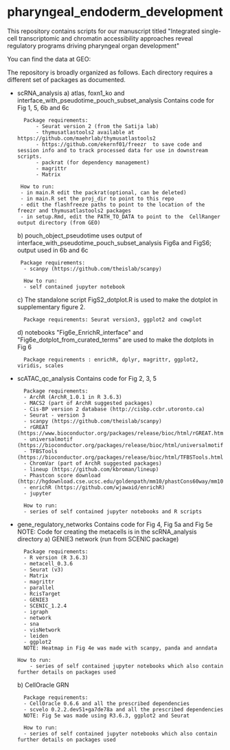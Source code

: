 # pharyngeal_endoderm_development

This repository contains scripts for our manuscript titled "Integrated single-cell transcriptomic and chromatin accessibility approaches reveal regulatory programs driving pharyngeal organ development"

You can find the data at GEO: 

The repository is broadly organized as follows. Each directory requires a different set of packages as documented.
- scRNA_analysis
    a) atlas, foxn1_ko and interface_with_pseudotime_pouch_subset_analysis
       Contains code for Fig 1, 5, 6b and 6c
    
        Package requirements:
            - Seurat version 2 (from the Satija lab) 
            - thymusatlastools2 available at https://github.com/maehrlab/thymusatlastools2
            - https://github.com/ekernf01/freezr  to save code and session info and to track processed data for use in downstream scripts.
            - packrat (for dependency management)
            - magrittr
            - Matrix
    
       How to run:
       - in main.R edit the packrat(optional, can be deleted)
       - in main.R set the proj_dir to point to this repo
       - edit the flashfreeze paths to point to the location of the freezr and thymusatlastools2 packages
       - in setup.Rmd, edit the PATH_TO_DATA to point to the  CellRanger output directory (from GEO)
       
    b) pouch_object_pseudotime
    uses output of interface_with_pseudotime_pouch_subset_analysis
    Fig6a and FigS6; 
    output used in 6b and 6c
    
       Package requirements:
        - scanpy (https://github.com/theislab/scanpy)
    
        How to run:
        - self contained jupyter notebook
        
    c)  The standalone script FigS2_dotplot.R  is used to make the dotplot in supplementary figure 2. 
        
        Package requirements: Seurat version3, ggplot2 and cowplot
    
    d) notebooks "Fig6e_EnrichR_interface" and "Fig6e_dotplot_from_curated_terms"  are used to make the dotplots in Fig 6 
        
        Package requirements : enrichR, dplyr, magrittr, ggplot2, viridis, scales
        
- scATAC_qc_analysis
Contains code for Fig 2, 3, 5

        Package requirements:
        - ArchR (ArchR_1.0.1 in R 3.6.3)
        - MACS2 (part of ArchR suggested packages)
        - Cis-BP version 2 database (http://cisbp.ccbr.utoronto.ca)
        - Seurat - version 3
        - scanpy (https://github.com/theislab/scanpy)
        - rGREAT (https://www.bioconductor.org/packages/release/bioc/html/rGREAT.html)
        - universalmotif (https://bioconductor.org/packages/release/bioc/html/universalmotif.html)
        - TFBSTools (https://bioconductor.org/packages/release/bioc/html/TFBSTools.html)
        - ChromVar (part of ArchR suggested packages)
        - lineup (https://github.com/kbroman/lineup)
        - Phastcon score download (http://hgdownload.cse.ucsc.edu/goldenpath/mm10/phastCons60way/mm10.60way.phastCons60wayEuarchontoGlire.bw)
        - enrichR (https://github.com/wjawaid/enrichR)
        - jupyter
        
        How to run:
        - series of self contained jupyter notebooks and R scripts

- gene_regulatory_networks
Contains code for Fig 4, Fig 5a and Fig 5e
NOTE: Code for creating the metacells is in the scRNA_analysis directory
    a) GENIE3 network (run from SCENIC package)
    
        Package requirements:
        - R version (R 3.6.3)
        - metacell_0.3.6
        - Seurat (v3)
        - Matrix
        - magrittr
        - parallel
        - RcisTarget
        - GENIE3
        - SCENIC_1.2.4 
        - igraph
        - network
        - sna
        - visNetwork
        - leiden
        - ggplot2
        NOTE: Heatmap in Fig 4e was made with scanpy, panda and anndata
      
      How to run:
          - series of self contained jupyter notebooks which also contain further details on packages used

        
    b) CellOracle GRN
        
        Package requirements:
        - CellOracle 0.6.6 and all the prescribed dependencies
        - scvelo 0.2.2.dev51+ga7de78a and all the prescribed dependencies
        NOTE: Fig 5e was made using R3.6.3, ggplot2 and Seurat
    
        How to run:
        - series of self contained jupyter notebooks which also contain further details on packages used

